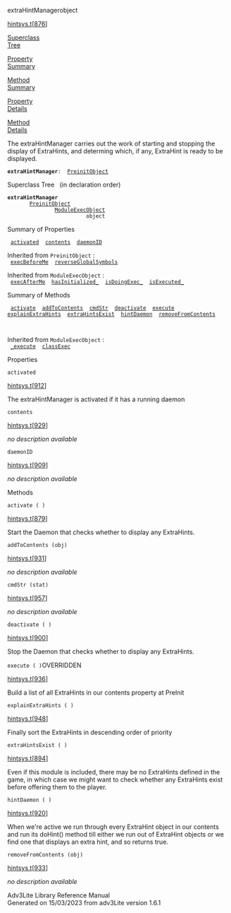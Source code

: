 <span class="title">extraHintManager</span><span class="type">object</span>

[hintsys.t](../file/hintsys.t.html)\[[876](../source/hintsys.t.html#876)\]

[Superclass  
Tree](#_SuperClassTree_)

[Property  
Summary](#_PropSummary_)

[Method  
Summary](#_MethodSummary_)

[Property  
Details](#_Properties_)

[Method  
Details](#_Methods_)

<div class="fdesc">

The extraHintManager carries out the work of starting and stopping the
display of ExtraHints, and determing which, if any, ExtraHint is ready
to be displayed.

**`extraHintManager`**` :   `[`PreinitObject`](../object/PreinitObject.html)

</div>

<span id="_SuperClassTree_"></span>

<div class="mjhd">

<span class="hdln">Superclass Tree</span>   (in declaration order)

</div>

**`extraHintManager`**  
`         `[`PreinitObject`](../object/PreinitObject.html)  
`                 `[`ModuleExecObject`](../object/ModuleExecObject.html)  
`                         object`  
<span id="_PropSummary_"></span>

<div class="mjhd">

<span class="hdln">Summary of Properties</span>  

</div>

` `[`activated`](#activated)`  `[`contents`](#contents)`  `[`daemonID`](#daemonID)`  `

Inherited from `PreinitObject` :  
` `[`execBeforeMe`](../object/PreinitObject.html#execBeforeMe)`  `[`reverseGlobalSymbols`](../object/PreinitObject.html#reverseGlobalSymbols)`  `

Inherited from `ModuleExecObject` :  
` `[`execAfterMe`](../object/ModuleExecObject.html#execAfterMe)`  `[`hasInitialized_`](../object/ModuleExecObject.html#hasInitialized_)`  `[`isDoingExec_`](../object/ModuleExecObject.html#isDoingExec_)`  `[`isExecuted_`](../object/ModuleExecObject.html#isExecuted_)`  `

<span id="_MethodSummary_"></span>

<div class="mjhd">

<span class="hdln">Summary of Methods</span>  

</div>

` `[`activate`](#activate)`  `[`addToContents`](#addToContents)`  `[`cmdStr`](#cmdStr)`  `[`deactivate`](#deactivate)`  `[`execute`](#execute)`  `[`explainExtraHints`](#explainExtraHints)`  `[`extraHintsExist`](#extraHintsExist)`  `[`hintDaemon`](#hintDaemon)`  `[`removeFromContents`](#removeFromContents)`  `

` `

Inherited from `ModuleExecObject` :  
` `[`_execute`](../object/ModuleExecObject.html#_execute)`  `[`classExec`](../object/ModuleExecObject.html#classExec)`  `

<span id="_Properties_"></span>

<div class="mjhd">

<span class="hdln">Properties</span>  

</div>

<span id="activated"></span>

`activated`

[hintsys.t](../file/hintsys.t.html)\[[912](../source/hintsys.t.html#912)\]

<div class="desc">

The extraHintManager is activated if it has a running daemon

</div>

<span id="contents"></span>

`contents`

[hintsys.t](../file/hintsys.t.html)\[[929](../source/hintsys.t.html#929)\]

<div class="desc">

*no description available*

</div>

<span id="daemonID"></span>

`daemonID`

[hintsys.t](../file/hintsys.t.html)\[[909](../source/hintsys.t.html#909)\]

<div class="desc">

*no description available*

</div>

<span id="_Methods_"></span>

<div class="mjhd">

<span class="hdln">Methods</span>  

</div>

<span id="activate"></span>

`activate ( )`

[hintsys.t](../file/hintsys.t.html)\[[879](../source/hintsys.t.html#879)\]

<div class="desc">

Start the Daemon that checks whether to display any ExtraHints.

</div>

<span id="addToContents"></span>

`addToContents (obj)`

[hintsys.t](../file/hintsys.t.html)\[[931](../source/hintsys.t.html#931)\]

<div class="desc">

*no description available*

</div>

<span id="cmdStr"></span>

`cmdStr (stat)`

[hintsys.t](../file/hintsys.t.html)\[[957](../source/hintsys.t.html#957)\]

<div class="desc">

*no description available*

</div>

<span id="deactivate"></span>

`deactivate ( )`

[hintsys.t](../file/hintsys.t.html)\[[900](../source/hintsys.t.html#900)\]

<div class="desc">

Stop the Daemon that checks whether to display any ExtraHints.

</div>

<span id="execute"></span>

`execute ( )`<span class="rem">OVERRIDDEN</span>

[hintsys.t](../file/hintsys.t.html)\[[936](../source/hintsys.t.html#936)\]

<div class="desc">

Build a list of all ExtraHints in our contents property at PreInit

</div>

<span id="explainExtraHints"></span>

`explainExtraHints ( )`

[hintsys.t](../file/hintsys.t.html)\[[948](../source/hintsys.t.html#948)\]

<div class="desc">

Finally sort the ExtraHints in descending order of priority

</div>

<span id="extraHintsExist"></span>

`extraHintsExist ( )`

[hintsys.t](../file/hintsys.t.html)\[[894](../source/hintsys.t.html#894)\]

<div class="desc">

Even if this module is included, there may be no ExtraHints defined in
the game, in which case we might want to check whether any ExtraHints
exist before offering them to the player.

</div>

<span id="hintDaemon"></span>

`hintDaemon ( )`

[hintsys.t](../file/hintsys.t.html)\[[920](../source/hintsys.t.html#920)\]

<div class="desc">

When we're active we run through every ExtraHint object in our contents
and run its doHint() method till either we run out of ExtraHint objects
or we find one that displays an extra hint, and so returns true.

</div>

<span id="removeFromContents"></span>

`removeFromContents (obj)`

[hintsys.t](../file/hintsys.t.html)\[[933](../source/hintsys.t.html#933)\]

<div class="desc">

*no description available*

</div>

<div class="ftr">

Adv3Lite Library Reference Manual  
Generated on 15/03/2023 from adv3Lite version 1.6.1

</div>
